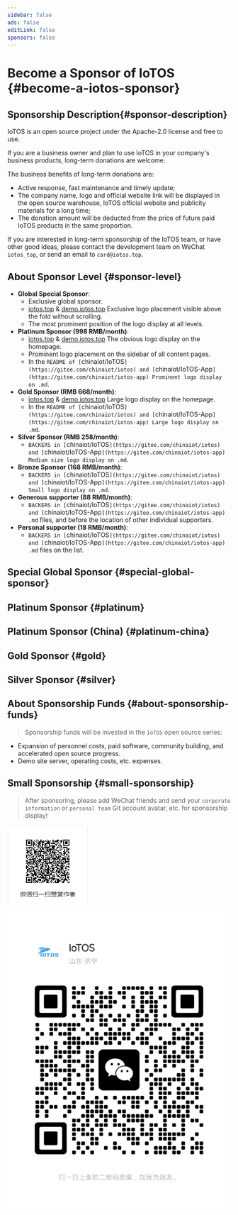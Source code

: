 ```yaml
---
sidebar: false
ads: false
editLink: false
sponsors: false
---
```


<script setup>
import SponsorsGroup from '@theme/components/SponsorsGroup.vue'
</script>

# Become a Sponsor of IoTOS {#become-a-iotos-sponsor}

## Sponsorship Description{#sponsor-description}

IoTOS is an open source project under the Apache-2.0 license and free to use.

If you are a business owner and plan to use IoTOS in your company's business products, long-term donations are welcome.

The business benefits of long-term donations are:

- Active response, fast maintenance and timely update;
- The company name, logo and official website link will be displayed in the open source warehouse, IoTOS official website and publicity materials for a long time;
- The donation amount will be deducted from the price of future paid IoTOS products in the same proportion.

If you are interested in long-term sponsorship of the IoTOS team, or have other good ideas, please contact the development team on WeChat `iotos_top`, or send an email to `card@iotos.top`.


## About Sponsor Level {#sponsor-level}

- **Global Special Sponsor**:
  - Exclusive global sponsor.
  - [iotos.top](/) & [demo.iotos.top](http://demo.iotos.top/) Exclusive logo placement visible above the fold without scrolling.
  - The most prominent position of the logo display at all levels.
- **Platinum Sponsor (998 RMB/month)**:
  - [iotos.top](/) & [demo.iotos.top](http://demo.iotos.top/) The obvious logo display on the homepage.
  - Prominent logo placement on the sidebar of all content pages.
  - In the `README of [`chinaiot/IoTOS`](https://gitee.com/chinaiot/iotos) and [`chinaiot/IoTOS-App`](https://gitee.com/chinaiot/iotos-app) Prominent logo display on .md`.
- **Gold Sponsor (RMB 668/month)**:
  - [iotos.top](/) & [demo.iotos.top](http://demo.iotos.top/) Large logo display on the homepage.
  - In the `README of [`chinaiot/IoTOS`](https://gitee.com/chinaiot/iotos) and [`chinaiot/IoTOS-App`](https://gitee.com/chinaiot/iotos-app) Large logo display on .md`.
- **Silver Sponsor (RMB 258/month)**:
  - `BACKERS in [`chinaiot/IoTOS`](https://gitee.com/chinaiot/iotos) and [`chinaiot/IoTOS-App`](https://gitee.com/chinaiot/iotos-app) Medium size logo display on .md`.
- **Bronze Sponsor (168 RMB/month)**:
  - `BACKERS in [`chinaiot/IoTOS`](https://gitee.com/chinaiot/iotos) and [`chinaiot/IoTOS-App`](https://gitee.com/chinaiot/iotos-app) Small logo display on .md`.
- **Generous supporter (88 RMB/month)**:
  - `BACKERS in [`chinaiot/IoTOS`](https://gitee.com/chinaiot/iotos) and [`chinaiot/IoTOS-App`](https://gitee.com/chinaiot/iotos-app) .md` files, and before the location of other individual supporters.
- **Personal supporter (18 RMB/month)**:
  - `BACKERS in [`chinaiot/IoTOS`](https://gitee.com/chinaiot/iotos) and [`chinaiot/IoTOS-App`](https://gitee.com/chinaiot/iotos-app) .md` files on the list.

## Special Global Sponsor {#special-global-sponsor}

<SponsorsGroup tier="special" placement="page" />

## Platinum Sponsor {#platinum}

<SponsorsGroup tier="platinum" placement="page" />

## Platinum Sponsor (China) {#platinum-china}

<SponsorsGroup tier="platinum_china" placement="page" />

## Gold Sponsor {#gold}

<SponsorsGroup tier="gold" placement="page" />

## Silver Sponsor {#silver}

<SponsorsGroup tier="silver" placement="page" />


## About Sponsorship Funds {#about-sponsorship-funds}

> Sponsorship funds will be invested in the `IoTOS` open source series:

- Expansion of personnel costs, paid software, community building, and accelerated open source progress.
- Demo site server, operating costs, etc. expenses.

## Small Sponsorship {#small-sponsorship}

> After sponsoring, please add WeChat friends and send your `corporate information` or `personal team` Git account avatar, etc. for sponsorship display!

![ wxSponsor](../public/images/readme-pic/cn/wxSponsor.png)

![WeChat](../public/images/readme-pic/cn/contact1.jpg)
